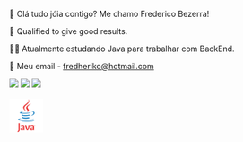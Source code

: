 📣 Olá tudo jóia contigo? Me chamo Frederico Bezerra!

📑 Qualified to give good results.

👨‍💻 Atualmente estudando Java para trabalhar com BackEnd.

📧 Meu email - fredheriko@hotmail.com

<div> 
  <a href="https://instagram.com/fredheriko" target="_blank"><img src="https://img.shields.io/badge/-Instagram-%23E4405F?style=for-the-badge&logo=instagram&logoColor=white" target="_blank"></a>
 	<a href = "mailto:fredaobezerra@gmail.com"><img src="https://img.shields.io/badge/-Gmail-%23333?style=for-the-badge&logo=gmail&logoColor=white" target="_blank"></a>
  <a href="https://www.linkedin.com/in/frederico-passos-bezerra" target="_blank"><img src="https://img.shields.io/badge/-LinkedIn-%230077B5?style=for-the-badge&logo=linkedin&logoColor=white" target="_blank"></a>  
</div>
  <br>
 <img align="center" img height="60" width="60" src="https://raw.githubusercontent.com/devicons/devicon/9f4f5cdb393299a81125eb5127929ea7bfe42889/icons/java/java-original-wordmark.svg">
